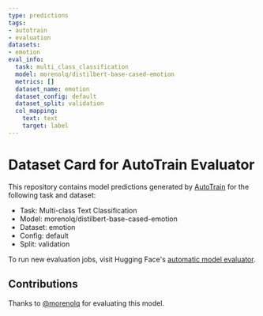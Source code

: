```yaml
---
type: predictions
tags:
- autotrain
- evaluation
datasets:
- emotion
eval_info:
  task: multi_class_classification
  model: morenolq/distilbert-base-cased-emotion
  metrics: []
  dataset_name: emotion
  dataset_config: default
  dataset_split: validation
  col_mapping:
    text: text
    target: label
---
```

# Dataset Card for AutoTrain Evaluator

This repository contains model predictions generated by [AutoTrain](https://huggingface.co/autotrain) for the following task and dataset:

* Task: Multi-class Text Classification
* Model: morenolq/distilbert-base-cased-emotion
* Dataset: emotion
* Config: default
* Split: validation

To run new evaluation jobs, visit Hugging Face's [automatic model evaluator](https://huggingface.co/spaces/autoevaluate/model-evaluator).

## Contributions

Thanks to [@morenolq](https://huggingface.co/morenolq) for evaluating this model.